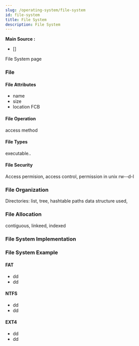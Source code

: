 ```yaml
---
slug: /operating-system/file-system
id: file-system
title: File System
description: File System
---
```


**Main Source :**

- [] 

File System page

### File

#### File Attributes

- name
- size
- location
FCB

#### File Operation

access method

#### File Types

executable..

#### File Security

Access permision, access control, permission in unix rw--d-l

### File Organization

Directories: list, tree, hashtable
paths
data structure used,

### File Allocation

contiguous, linkeed, indexed

### File System Implementation

### File System Example

#### FAT

- dd
- dd

#### NTFS

- dd
- dd

#### EXT4

- dd
- dd
